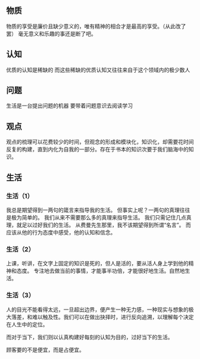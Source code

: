 ## 物质
物质的享受是廉价且缺少意义的，唯有精神的相合才是最高的享受。（从此改了罢）
毫无意义和乐趣的事还是断了吧。

## 认知
优质的认知是稀缺的
而这些稀缺的优质认知又往往来自于这个领域内的极少数人

## 问题
生活是一台提出问题的机器
要带着问题意识去阅读学习

## 观点
观点的梳理可以花费较少的时间，但观念的形成和模块化，知识化，却需要花时间反复的构建，直到内化为自我的一部分。存在于书本的知识次要于我们脑海中的知识。

## 生活
### 生活（1）
我总是期望得到一两句的箴言来指导我的生活。
但事实上呢？一两句的真理往往是极为简单的。
我们从来不需要那么多的真理来指导生活。
我们只需记住几点真理，就足以过好我们的生活。
从费曼先生那里，我不该期望得到所谓“名言”。
而应该从他的行为态度中感受，他的认知和信念。

### 生活（2）
上课，听讲，在文字上固定的知识是死的，但人是活的，要从活人身上学到他的精神和态度。
专注地去做当前的事情，才能事半功倍，才能很好地生活。自然地生活。

### 生活（3）
人的目光不能看得太远，一旦超出边界，便产生一种无力感，一种现实与想象的极大落差，和难以触及性。我们可以在做出抉择时，进行反向追溯，以理解每个决定在人生中的定位。


而对于当下，我们则以认真构建好每刻的认知为目的，过好当下的生活。

顾客要的不是便宜，而是占便宜。